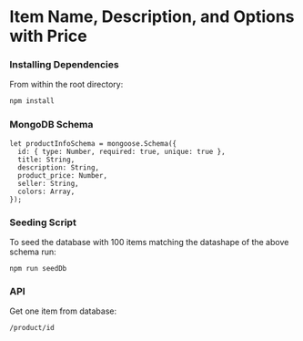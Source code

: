 # Item Name, Description, and Options with Price

### Installing Dependencies

From within the root directory:

```sh
npm install
```

### MongoDB Schema

```
let productInfoSchema = mongoose.Schema({
  id: { type: Number, required: true, unique: true },
  title: String,
  description: String,
  product_price: Number,
  seller: String,
  colors: Array,
});
```

### Seeding Script

To seed the database with 100 items matching the datashape of the above schema run:

```
npm run seedDb
```

### API

Get one item from database:
```
/product/id
```
